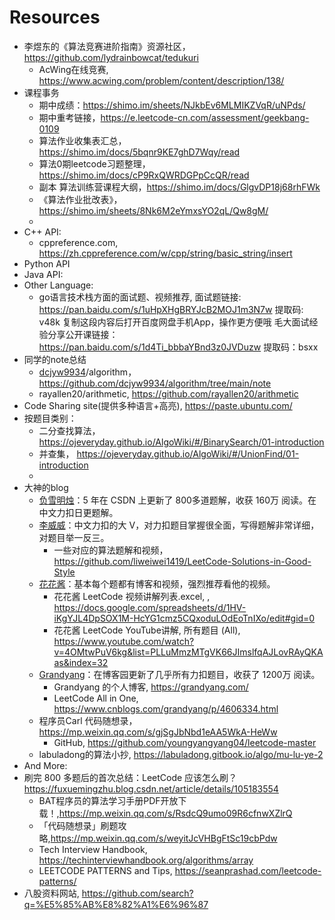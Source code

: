 # Resources



- 李煜东的《算法竞赛进阶指南》资源社区， https://github.com/lydrainbowcat/tedukuri
  - AcWing在线竞赛, https://www.acwing.com/problem/content/description/138/
- 课程事务
  - 期中成绩：https://shimo.im/sheets/NJkbEv6MLMIKZVqR/uNPds/
  - 期中重考链接，https://e.leetcode-cn.com/assessment/geekbang-0109
  - 算法作业收集表汇总， https://shimo.im/docs/5bqnr9KE7ghD7Wqy/read
  - 算法0期leetcode习题整理，https://shimo.im/docs/cP9RxQWRDGPpCcQR/read
  - 副本 算法训练营课程大纲，https://shimo.im/docs/GlgvDP18j68rhFWk
  - 《算法作业批改表️》，https://shimo.im/sheets/8Nk6M2eYmxsYO2qL/Qw8gM/ 
  - 
- C++ API:
  - cppreference.com, https://zh.cppreference.com/w/cpp/string/basic_string/insert
- Python API
- Java API:
- Other Language:
  - go语言技术栈方面的面试题、视频推荐, 面试题链接: https://pan.baidu.com/s/1uHpXHgBRYJcB2MOJ1m3N7w 提取码: v48k 复制这段内容后打开百度网盘手机App，操作更方便哦
    毛大面试经验分享公开课链接：https://pan.baidu.com/s/1d4Ti_bbbaYBnd3z0JVDuzw 
    提取码：bsxx	
- 同学的note总结
  - [dcjyw9934](https://github.com/dcjyw9934)/algorithm，https://github.com/dcjyw9934/algorithm/tree/main/note
  - rayallen20/arithmetic, https://github.com/rayallen20/arithmetic
- Code Sharing site(提供多种语言+高亮), https://paste.ubuntu.com/
- 按题目类别：
  - 二分查找算法， https://ojeveryday.github.io/AlgoWiki/#/BinarySearch/01-introduction
  - 并查集， https://ojeveryday.github.io/AlgoWiki/#/UnionFind/01-introduction
  - 
- 大神的blog
  - [负雪明烛](https://blog.csdn.net/fuxuemingzhu)：5 年在 CSDN 上更新了 800多道题解，收获 160万 阅读。在中文力扣日更题解。
  - [李威威](https://liweiwei1419.gitee.io/leetcode-algo/)：中文力扣的大 V，对力扣题目掌握很全面，写得题解非常详细，对题目举一反三。
    - 一些对应的算法题解和视频，https://github.com/liweiwei1419/LeetCode-Solutions-in-Good-Style
  - [花花酱](https://zxi.mytechroad.com/blog/)：基本每个题都有博客和视频，强烈推荐看他的视频。
    - 花花酱 LeetCode 视频讲解列表.excel, , https://docs.google.com/spreadsheets/d/1HV-iKgYJL4DpSOX1M-HcYG1cmz5CQxoduLOdEoTnIXo/edit#gid=0
    - 花花酱 LeetCode YouTube讲解, 所有题目 (All), https://www.youtube.com/watch?v=4OMtwPuV6kg&list=PLLuMmzMTgVK66JImslfqAJLovRAyQKAas&index=32
  - [Grandyang](https://www.cnblogs.com/grandyang/)：在博客园更新了几乎所有力扣题目，收获了 1200万 阅读。
    - Grandyang 的个人博客, https://grandyang.com/
    - LeetCode All in One, https://www.cnblogs.com/grandyang/p/4606334.html
  - 程序员Carl 代码随想录，https://mp.weixin.qq.com/s/gjSgJbNbd1eAA5WkA-HeWw
    - GitHub, https://github.com/youngyangyang04/leetcode-master
  - labuladong的算法小抄, https://labuladong.gitbook.io/algo/mu-lu-ye-2
- And More:
- 刷完 800 多题后的首次总结：LeetCode 应该怎么刷？https://fuxuemingzhu.blog.csdn.net/article/details/105183554
  - BAT程序员的算法学习手册PDF开放下载！,https://mp.weixin.qq.com/s/RsdcQ9umo09R6cfnwXZlrQ
  - 「代码随想录」刷题攻略,https://mp.weixin.qq.com/s/weyitJcVHBgFtSc19cbPdw
  - Tech Interview Handbook, https://techinterviewhandbook.org/algorithms/array
  - LEETCODE PATTERNS and Tips, https://seanprashad.com/leetcode-patterns/
- 八股资料网站, https://github.com/search?q=%E5%85%AB%E8%82%A1%E6%96%87


